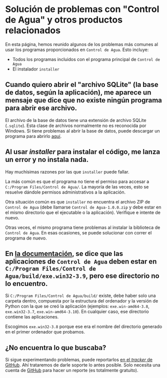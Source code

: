 # Solución de problemas con "Control de Agua" y otros productos relacionados

En esta página, hemos reunido algunos de los problemas más comunes al usar los programas proporcionados en `Control de Agua`. Esto incluye:

- Todos los programas incluidos con el programa principal de `Control de Agua`
- El instalador `installer`

## Cuando quiero abrir el "archivo SQLite" (la base de datos, según la aplicación), me aparece un mensaje que dice que no existe ningún programa para abrir ese archivo.

El archivo de la base de datos tiene una extensión de archivo SQLite
(`.sqlite`). Esta clase de archivos normalmente no es reconocida por Windows. Si tiene problemas al abrir la base de datos, 
puede descargar un programa para abrirlo [aquí](http://sqlitebrowser.org/).

## Al usar _installer_ para instalar el código, me lanza un error y no instala nada.

Hay muchísimas razones por las que `installer` puede fallar.

La más común es que el programa no tiene el permiso para accesar a `C:/Program Files/Control de Agua/`. La mayoría de las veces, esto se resuelve dándole permisos
administrativos a la aplicación.

Otra situación común es que `installer` no encuentra el archivo ZIP de `Control de Agua` (debe llamarse `Control de Agua-1.0.0.zip` y debe estar en el mismo directorio
que el ejecutable o la aplicación). Verifique e intente de nuevo.

Otras veces, el mismo programa tiene problemas al instalar la biblioteca de `Control de Agua`. En esas ocasiones, se puede solucionar con correr el programa de nuevo.

## En [la documentación](https://ControlDeAgua.github.io/ControlDeAgua-docs), se dice que las aplicaciones de `Control de Agua` deben estar en `C:/Program Files/Control de Agua/build/exe.win32-3.9`, pero ese directorio no lo encuentro.

Si `C:/Program Files/Control de Agua/build/` existe, debe haber solo una carpeta dentro, compuesta por la estructura del ordenador y la versión de Python con la que se
creó la aplicación (ejemplos: `exe.win-amd64-3.8`, `exe.win32-3.7`, `exe.win-amd64-3.10`). En cualquier caso, ese directorio contiene las aplicaciones.

Escogimos `exe.win32-3.8` porque ese era el nombre del directorio generado en el primer ordenador que probamos.

## ¿No encuentra lo que buscaba?

Si sigue experimentando problemas, puede reportarlos [en el _tracker_ de GitHub](https://github.com/ControlDeAgua/bug_tracker). Ahí trataremos de darle soporte lo antes 
posible. Solo necesita una cuenta de [GitHub](https://github.com) para hacer un reporte (es totalmente gratuito).
